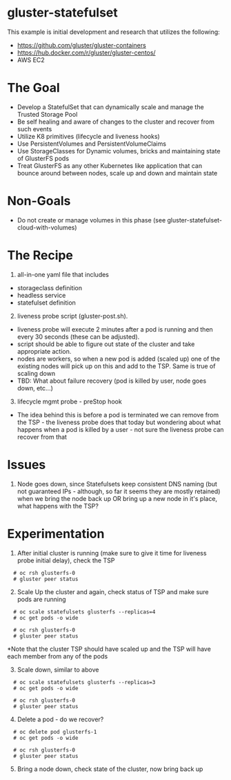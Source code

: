 # gluster-statefulset
This example is initial development and research that utilizes the following:
- https://github.com/gluster/gluster-containers
- https://hub.docker.com/r/gluster/gluster-centos/
- AWS EC2

# The Goal
- Develop a StatefulSet that can dynamically scale and manage the Trusted Storage Pool
- Be self healing and aware of changes to the cluster and recover from such events
- Utilize K8 primitives (lifecycle and liveness hooks)
- Use PersistentVolumes and PersistentVolumeClaims
- Use StorageClasses for Dynamic volumes, bricks and maintaining state of GlusterFS pods
- Treat GlusterFS as any other Kubernetes like application that can bounce around between nodes, 
  scale up and down and maintain state

# Non-Goals
- Do not create or manage volumes in this phase (see gluster-statefulset-cloud-with-volumes)

# The Recipe
1. all-in-one yaml file that includes
- storageclass definition
- headless service
- statefulset definition

2. liveness probe script (gluster-post.sh).
- liveness probe will execute 2 minutes after a pod is running and then every 30 seconds (these can be adjusted).
- script should be able to figure out state of the cluster and take appropriate action.
- nodes are workers, so when a new pod is added (scaled up) one of the existing nodes will pick up
  on this and add to the TSP.  Same is true of scaling down
- TBD: What about failure recovery (pod is killed by user, node goes down, etc...)

3. lifecycle mgmt probe - preStop hook
- The idea behind this is before a pod is terminated we can remove from the TSP - the liveness probe does that today
  but wondering about what happens when a pod is killed by a user - not sure the liveness probe can recover from that


# Issues
1. Node goes down, since Statefulsets keep consistent DNS naming (but not guaranteed IPs - although, so far it seems they are mostly retained)
   when we bring the node back up OR bring up a new node in it's place, what happens with the TSP?

# Experimentation
1. After initial cluster is running (make sure to give it time for liveness probe initial delay), check the TSP
```
  # oc rsh glusterfs-0
  # gluster peer status
```

2.  Scale Up the cluster and again, check status of TSP and make sure pods are running
```
  # oc scale statefulsets glusterfs --replicas=4
  # oc get pods -o wide

  # oc rsh glusterfs-0
  # gluster peer status
```
*Note that the cluster TSP should have scaled up and the TSP will have each member from any of the pods

3.  Scale down, similar to above
```
  # oc scale statefulsets glusterfs --replicas=3
  # oc get pods -o wide

  # oc rsh glusterfs-0
  # gluster peer status
```

4.  Delete a pod - do we recover?
```
  # oc delete pod glusterfs-1
  # oc get pods -o wide

  # oc rsh glusterfs-0
  # gluster peer status
```

5.  Bring a node down, check state of the cluster, now bring back up




